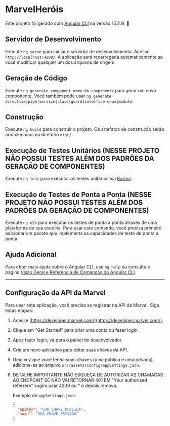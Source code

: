 # MarvelHeróis

Este projeto foi gerado com [Angular CLI](https://github.com/angular/angular-cli) na versão 15.2.9. 🚀

## Servidor de Desenvolvimento

Execute `ng serve` para iniciar o servidor de desenvolvimento. Acesse `http://localhost:4200/`. A aplicação será recarregada automaticamente se você modificar qualquer um dos arquivos de origem.

## Geração de Código

Execute `ng generate component nome-do-componente` para gerar um novo componente. Você também pode usar `ng generate directive|pipe|service|class|guard|interface|enum|module`.

## Construção

Execute `ng build` para construir o projeto. Os artefatos de construção serão armazenados no diretório `dist/`.

## Execução de Testes Unitários (NESSE PROJETO NÃO POSSUI TESTES ALÉM DOS PADRÕES DA GERAÇÃO DE COMPONENTES)

Execute `ng test` para executar os testes unitários via [Karma](https://karma-runner.github.io).

## Execução de Testes de Ponta a Ponta (NESSE PROJETO NÃO POSSUI TESTES ALÉM DOS PADRÕES DA GERAÇÃO DE COMPONENTES)

Execute `ng e2e` para executar os testes de ponta a ponta através de uma plataforma de sua escolha. Para usar este comando, você precisa primeiro adicionar um pacote que implementa as capacidades de teste de ponta a ponta.

## Ajuda Adicional

Para obter mais ajuda sobre o Angular CLI, use `ng help` ou consulte a página [Visão Geral e Referência de Comandos do Angular CLI](https://angular.io/cli).

---

## Configuração da API da Marvel

Para usar esta aplicação, você precisa se registrar na API da Marvel. Siga estas etapas:

1. Acesse [https://developer.marvel.com/](https://developer.marvel.com/).

2. Clique em "Get Started" para criar uma conta ou fazer login.

3. Após fazer login, vá para o painel de desenvolvedor.

4. Crie um novo aplicativo para obter suas chaves da API.

5. Uma vez que você tenha suas chaves (uma pública e uma privada), adicione-as ao arquivo `src/assets/config/appSettings.json`.

6. DETALHE IMPORTANTE NÃO ESQUEÇA DE AUTORIZAR AS CHAMADAS AO ENDPOINT SE NÃO VAI RETORNAR 401 EM "Your authorized referrers" sugiro usar 4200 ou * e depois remova.

   Exemplo de `appSettings.json`:

   ```json
   {
     "apiKey": "SUA_CHAVE_PUBLICA",
     "hash": "SUA_CHAVE_PRIVADA"
   }
   ```
